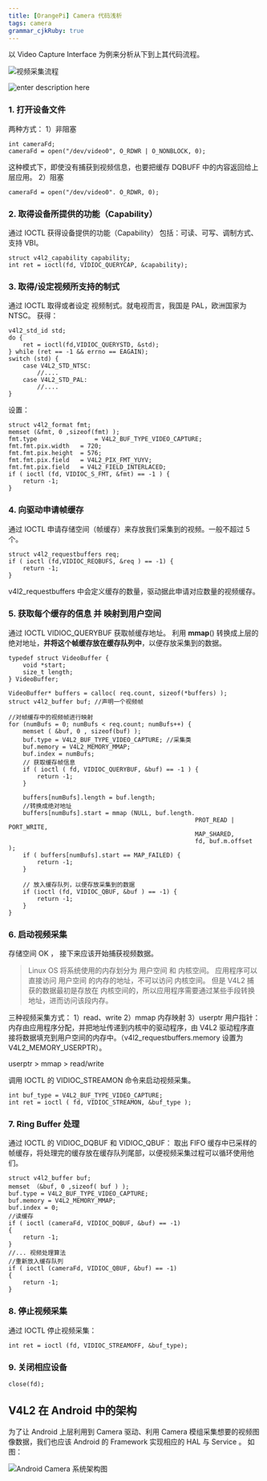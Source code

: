 ```yaml
---
title: [OrangePi] Camera 代码浅析
tags: camera
grammar_cjkRuby: true
---
```


以 Video Capture Interface 为例来分析从下到上其代码流程。

![视频采集流程][1]

![enter description here][3]

### 1. 打开设备文件
两种方式：
1）非阻塞
```
int cameraFd;
cameraFd = open("/dev/video0", O_RDWR | O_NONBLOCK, 0);
```
这种模式下，即使没有捕获到视频信息，也要把缓存 DQBUFF 中的内容返回给上层应用。
2）阻塞
```
cameraFd = open("/dev/video0". O_RDWR, 0);
```
### 2. 取得设备所提供的功能（Capability）
通过 IOCTL 获得设备提供的功能（Capability） 包括：可读、可写、调制方式、支持 VBI。
```
struct v4l2_capability capability;
int ret = ioctl(fd, VIDIOC_QUERYCAP, &capability);
```

### 3.  取得/设定视频所支持的制式
通过 IOCTL 取得或者设定 视频制式。就电视而言，我国是 PAL，欧洲国家为 NTSC。
获得：
```
v4l2_std_id std;
do {
    ret = ioctl(fd,VIDIOC_QUERYSTD, &std);
} while (ret == -1 && errno == EAGAIN);
switch (std) {
    case V4L2_STD_NTSC:
	    //....
	case V4L2_STD_PAL:
	    //....
}
```
设置：
```
struct v4l2_format fmt;
memset (&fmt, 0 ,sizeof(fmt) );
fmt.type				= V4L2_BUF_TYPE_VIDEO_CAPTURE;
fmt.fmt.pix.width	= 720;
fmt.fmt.pix.height	= 576;
fmt.fmt.pix.field	= V4L2_PIX_FMT_YUYV;
fmt.fmt.pix.field	= V4L2_FIELD_INTERLACED;
if ( ioctl (fd, VIDIOC_S_FMT, &fmt) == -1 ) {
	return -1;
}
```

### 4. 向驱动申请帧缓存
通过 IOCTL 申请存储空间（帧缓存）来存放我们采集到的视频。一般不超过 5 个。
```
struct v4l2_requestbuffers req;
if ( ioctl (fd,VIDIOC_REQBUFS, &req ) == -1) {
    return -1;
}
```
v4l2_requestbuffers 中会定义缓存的数量，驱动据此申请对应数量的视频缓存。

### 5. 获取每个缓存的信息 并 映射到用户空间
通过 IOCTL VIDIOC_QUERYBUF 获取帧缓存地址。
利用 **mmap**() 转换成上层的绝对地址，**并将这个帧缓存放在缓存队列中**，以便存放采集到的数据。
```
typedef struct VideoBuffer {
	void *start;
	size_t length;
} VideoBuffer;

VideoBuffer* buffers = calloc( req.count, sizeof(*buffers) );
struct v4l2_buffer buf; //声明一个视频帧

//对帧缓存中的视频帧进行映射
for (numBufs = 0; numBufs < req.count; numBufs++) {
	memset ( &buf, 0 , sizeof(buf) );
	buf.type = V4L2_BUF_TYPE_VIDEO_CAPTURE; //采集类
	buf.memory = V4L2_MEMORY_MMAP;
	buf.index = numBufs;
	// 获取缓存帧信息
	if ( ioctl ( fd, VIDIOC_QUERYBUF, &buf) == -1 ) {
		return -1;
	}
	
	buffers[numBufs].length = buf.length;
	//转换成绝对地址
	buffers[numBufs].start = mmap (NULL, buf.length. 
													PROT_READ | PORT_WRITE,
													MAP_SHARED,
													fd, buf.m.offset );
	if ( buffers[numBufs].start == MAP_FAILED) {
		return -1;
	}
	
	// 放入缓存队列，以便存放采集到的数据
	if (ioctl (fd, VIDIOC_QBUF, &buf ) == -1) {
		return -1;
	}
}
```

### 6. 启动视频采集
存储空间 OK ， 接下来应该开始捕获视频数据。

> Linux OS 将系统使用的内存划分为 用户空间 和 内核空间。
> 应用程序可以直接访问 用户空间 的内存的地址，不可以访问 内核空间。
> 但是 V4L2 捕获的数据最初是存放在 内核空间的，所以应用程序需要通过某些手段转换地址，进而访问该段内存。

三种视频采集方式：
1）read、write
2）mmap 内存映射
3）userptr 用户指针：内存由应用程序分配，并把地址传递到内核中的驱动程序，由 V4L2 驱动程序直接将数据填充到用户空间的内存中。（v4l2_requestbuffers.memory 设置为 V4L2_MEMORY_USERPTR）。

userptr > mmap > read/write 

调用 IOCTL 的 VIDIOC_STREAMON 命令来启动视频采集。
```
int buf_type = V4L2_BUF_TYPE_VIDEO_CAPTURE;
int ret = ioctl ( fd, VIDIOC_STREAMON, &buf_type );
```

### 7. Ring Buffer 处理
通过 IOCTL 的 VIDIOC_DQBUF 和 VIDIOC_QBUF：
取出 FIFO 缓存中已采样的帧缓存，将处理完的缓存放在缓存队列尾部，以便视频采集过程可以循环使用他们。
```
struct v4l2_buffer buf;
memset （&buf, 0 ,sizeof( buf ) );
buf.type = V4L2_BUF_TYPE_VIDEO_CAPTURE;
buf.memory = V4L2_MEMORY_MMAP;
buf.index = 0;
//读缓存
if ( ioctl (cameraFd, VIDIOC_DQBUF, &buf) == -1)
{
	return -1;
}
//... 视频处理算法
//重新放入缓存队列
if ( ioctl (cameraFd, VIDIOC_QBUF, &buf) == -1)
{
	return -1;
}
```
### 8. 停止视频采集
通过 IOCTL 停止视频采集：
```
int ret = ioctl (fd, VIDIOC_STREAMOFF, &buf_type);
```
### 9. 关闭相应设备
```
close(fd);
```


## V4L2 在 Android 中的架构

为了让 Android 上层利用到 Camera 驱动、利用 Camera 模组采集想要的视频图像数据，我们也应该 Android 的 Framework 实现相应的 HAL 与 Service 。 如图：

![Android Camera 系统架构图][4]


  [1]: http://wx2.sinaimg.cn/large/ba061518ly1fgqotebmf2j208u08fjs0.jpg
  [2]: http://markdown.xiaoshujiang.com/img/spinner.gif "[[[1497940203707]]]"
  [3]: http://markdown.xiaoshujiang.com/img/spinner.gif "[[[1497940262588]]]"
  [4]: http://wx3.sinaimg.cn/large/ba061518ly1fgrn51p62dj20o70nj79a.jpg